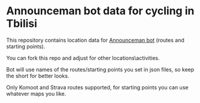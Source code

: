 # Announceman bot data for cycling in Tbilisi
This repository contains location data for [Announceman bot](https://github.com/lunrox/announceman)
(routes and starting points).

You can fork this repo and adjust for other locations\activities.

Bot will use names of the routes/starting points you set in json files, 
so keep the short for better looks.

Only Komoot and Strava routes supported,
for starting points you can use whatever maps you like.
